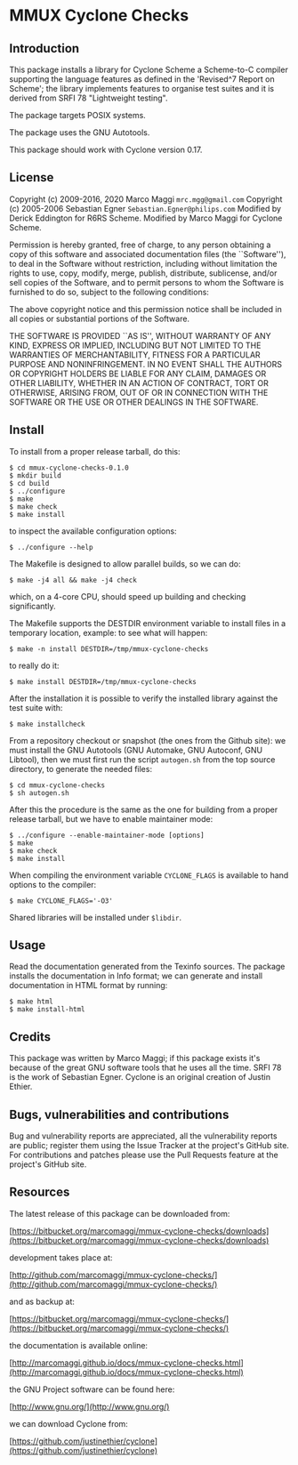 # MMUX Cyclone Checks

## Introduction

This  package  installs  a  library for  Cyclone  Scheme  a  Scheme-to-C
compiler supporting the  language features as defined  in the 'Revised^7
Report  on Scheme';  the library  implements features  to organise  test
suites and it is derived from SRFI 78 "Lightweight testing".

The package targets POSIX systems.

The package uses the GNU Autotools.

This package  should work  with Cyclone  version 0.17.

## License

Copyright (c) 2009-2016, 2020 Marco Maggi `mrc.mgg@gmail.com`
Copyright (c) 2005-2006 Sebastian Egner `Sebastian.Egner@philips.com`
Modified by Derick Eddington for R6RS Scheme.
Modified by Marco Maggi for Cyclone Scheme.

Permission is hereby granted, free of  charge, to any person obtaining a
copy  of   this  software   and  associated  documentation   files  (the
``Software''), to  deal in  the Software without  restriction, including
without  limitation the  rights to  use, copy,  modify, merge,  publish,
distribute,  sublicense, and/or  sell  copies of  the  Software, and  to
permit persons  to whom the Software  is furnished to do  so, subject to
the following conditions:

The above copyright notice and  this permission notice shall be included
in all copies or substantial portions of the Software.

THE  SOFTWARE IS  PROVIDED  ``AS  IS'', WITHOUT  WARRANTY  OF ANY  KIND,
EXPRESS  OR IMPLIED,  INCLUDING BUT  NOT  LIMITED TO  THE WARRANTIES  OF
MERCHANTABILITY,    FITNESS    FOR     A    PARTICULAR    PURPOSE    AND
NONINFRINGEMENT. IN NO  EVENT SHALL THE AUTHORS OR  COPYRIGHT HOLDERS BE
LIABLE FOR ANY  CLAIM, DAMAGES OR OTHER LIABILITY, WHETHER  IN AN ACTION
OF CONTRACT,  TORT OR OTHERWISE, ARISING  FROM, OUT OF OR  IN CONNECTION
WITH THE SOFTWARE OR THE USE OR OTHER DEALINGS IN THE SOFTWARE.


## Install

To install from a proper release tarball, do this:

```
$ cd mmux-cyclone-checks-0.1.0
$ mkdir build
$ cd build
$ ../configure
$ make
$ make check
$ make install
```

to inspect the available configuration options:

```
$ ../configure --help
```

The Makefile is designed to allow parallel builds, so we can do:

```
$ make -j4 all && make -j4 check
```

which,  on  a  4-core  CPU,   should  speed  up  building  and  checking
significantly.

The Makefile supports the DESTDIR  environment variable to install files
in a temporary location, example: to see what will happen:

```
$ make -n install DESTDIR=/tmp/mmux-cyclone-checks
```

to really do it:

```
$ make install DESTDIR=/tmp/mmux-cyclone-checks
```

After the  installation it is  possible to verify the  installed library
against the test suite with:

```
$ make installcheck
```

From a repository checkout or snapshot  (the ones from the Github site):
we  must install  the GNU  Autotools  (GNU Automake,  GNU Autoconf,  GNU
Libtool), then  we must first run  the script `autogen.sh` from  the top
source directory, to generate the needed files:

```
$ cd mmux-cyclone-checks
$ sh autogen.sh

```

After this  the procedure  is the same  as the one  for building  from a
proper release tarball, but we have to enable maintainer mode:

```
$ ../configure --enable-maintainer-mode [options]
$ make
$ make check
$ make install
```

When compiling the environment  variable `CYCLONE_FLAGS` is available to
hand options to the compiler:

```
$ make CYCLONE_FLAGS='-O3'
```

Shared libraries will be installed under `$libdir`.

## Usage

Read the documentation generated from  the Texinfo sources.  The package
installs the documentation  in Info format; we can  generate and install
documentation in HTML format by running:

```
$ make html
$ make install-html
```

## Credits

This package  was written by  Marco Maggi;  if this package  exists it's
because of the great GNU software tools that he uses all the time.  SRFI
78 is the  work of Sebastian Egner.  Cyclone is  an original creation of
Justin Ethier.

## Bugs, vulnerabilities and contributions

Bug  and vulnerability  reports are  appreciated, all  the vulnerability
reports  are  public; register  them  using  the  Issue Tracker  at  the
project's GitHub  site.  For  contributions and  patches please  use the
Pull Requests feature at the project's GitHub site.

## Resources

The latest release of this package can be downloaded from:

[https://bitbucket.org/marcomaggi/mmux-cyclone-checks/downloads](https://bitbucket.org/marcomaggi/mmux-cyclone-checks/downloads)

development takes place at:

[http://github.com/marcomaggi/mmux-cyclone-checks/](http://github.com/marcomaggi/mmux-cyclone-checks/)

and as backup at:

[https://bitbucket.org/marcomaggi/mmux-cyclone-checks/](https://bitbucket.org/marcomaggi/mmux-cyclone-checks/)

the documentation is available online:

[http://marcomaggi.github.io/docs/mmux-cyclone-checks.html](http://marcomaggi.github.io/docs/mmux-cyclone-checks.html)

the GNU Project software can be found here:

[http://www.gnu.org/](http://www.gnu.org/)

we can download Cyclone from:

[https://github.com/justinethier/cyclone](https://github.com/justinethier/cyclone)

